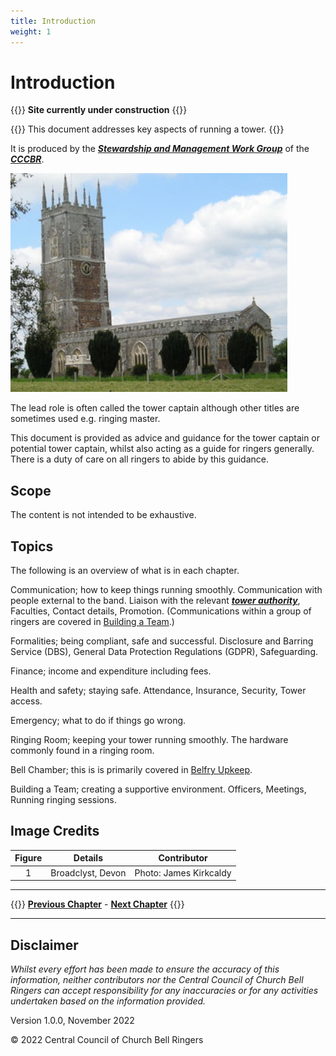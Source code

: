 ```yaml
---
title: Introduction
weight: 1
---
```


# Introduction
 
{{<hint danger>}}
**Site currently under construction**
{{</hint>}}

{{<hint danger>}}
This document addresses key aspects of running a tower.
{{</hint>}}

It is produced by the ***[Stewardship and Management Work Group](../glossary/#smwg)*** of the ***[CCCBR](../glossary/#cccbr)***.

![Broadclyst, Devon](broadclyst_350.jpg)

The lead role is often called the tower captain although other titles are sometimes used e.g. ringing master.

This document is provided as advice and guidance for the tower captain or potential tower captain, whilst also acting as a guide for ringers generally. There is a duty of care on all ringers to abide by this guidance.

## Scope

The content is not intended to be exhaustive.

## Topics

The following is an overview of what is in each chapter.

Communication; how to keep things running smoothly. 
Communication with people external to the band. Liaison with the relevant ***[tower authority](../glossary/#tower-authority)***, Faculties, Contact details, Promotion. (Communications within a group of ringers are covered in [Building a Team](../buildingateam/).)

Formalities; being compliant, safe and successful. 
Disclosure and Barring Service (DBS), General Data Protection Regulations (GDPR), Safeguarding.

Finance; income and expenditure including fees.
 
Health and safety; staying safe. 
Attendance, Insurance, Security, Tower access.

Emergency; what to do if things go wrong.

Ringing Room; keeping your tower running smoothly.
The hardware commonly found in a ringing room.

Bell Chamber; this is is primarily covered in [Belfry Upkeep](https://belfryupkeep.cccbr.org.uk/docs/010-introduction/).

Building a Team; creating a supportive environment. Officers, Meetings, Running ringing sessions.

## Image Credits

| Figure | Details | Contributor |
| :---: | --- | --- |
| 1 | Broadclyst, Devon | Photo: James Kirkcaldy |

----

{{<hint info>}}
**[Previous Chapter](../introduction/)** - **[Next Chapter](../communication/)**
{{</hint>}}

----

## Disclaimer

*Whilst every effort has been made to ensure the accuracy of this information, neither contributors nor the Central Council of Church Bell Ringers can accept responsibility for any inaccuracies or for any activities undertaken based on the information provided.*

Version 1.0.0, November 2022

© 2022 Central Council of Church Bell Ringers
